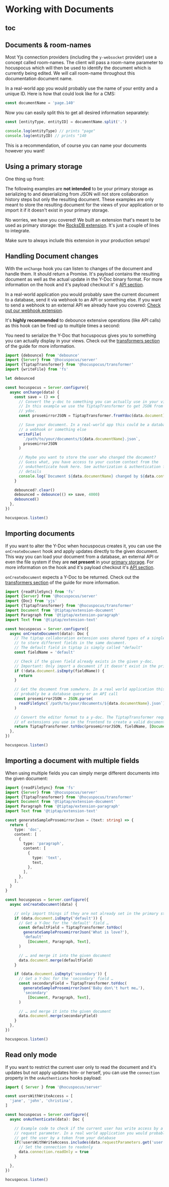 # Working with Documents

## toc

## Documents & room-names

Most Yjs connection providers (including the `y-websocket` provider) use a concept called
room-names. The client will pass a room-name parameter to hocuspocus which will then be used to
identify the document which is currently being edited. We will call room-name throughout this
documentation document name.

In a real-world app you would probably use the name of your entity and a unique ID. Here is how that
could look like for a CMS:

```js
const documentName = 'page.140'
```

Now you can easily split this to get all desired information separately:

```js
const [entityType, entityID] = documentName.split('.')

console.log(entityType) // prints "page"
console.log(entityID) // prints "140
```

This is a recommendation, of course you can name your documents however you want!

## Using a primary storage

One thing up front:

The following examples are **not intended** to be your primary storage as serializing to and
deserializing from JSON will not store collaboration history steps but only the resulting document.
These examples are only meant to store the resulting document for the views of your application or
to import it if it doesn't exist in your primary storage.

No worries, we have you covered! We built an extension that's meant to be used as primary storage:
the [RocksDB extension](/api/extensions/rocksdb). It's just a couple of lines to integrate.

Make sure to always include this extension in your production setups!

## Handling Document changes

With the `onChange` hook you can listen to changes of the document and handle them. It should return
a Promise. It's payload contains the resulting document as well as the actual update in the Y-Doc
binary format. For more information on the hook and it's payload checkout it'
s [API section](/api/on-change).

In a real-world application you would probably save the current document to a database, send it via
webhook to an API or something else. If you want to send a webhook to an external API we already
have you covered: [Check out our webhook extension](/api/extensions/webhook).

It's **highly recommended** to debounce extensive operations (like API calls) as this hook can be
fired up to multiple times a second:

You need to serialize the Y-Doc that hocuspocus gives you to something you can actually display in
your views. Check out the [transformers section](/guide/transformers) of the guide for more
information.

```typescript
import {debounce} from 'debounce'
import {Server} from '@hocuspocus/server'
import {TiptapTransformer} from '@hocuspocus/transformer'
import {writeFile} from 'fs'

let debounced

const hocuspocus = Server.configure({
  async onChange(data) {
    const save = () => {
      // Convert the y-doc to something you can actually use in your views.
      // In this example we use the TiptapTransformer to get JSON from the given
      // ydoc.
      const prosemirrorJSON = TiptapTransformer.fromYdoc(data.document)

      // Save your document. In a real-world app this could be a database query
      // a webhook or something else
      writeFile(
        `/path/to/your/documents/${data.documentName}.json`,
        prosemirrorJSON
      )

      // Maybe you want to store the user who changed the document?
      // Guess what, you have access to your custom context from the
      // onAuthenticate hook here. See authorization & authentication for more
      // details
      console.log(`Document ${data.documentName} changed by ${data.context.user.name}`)
    }

    debounced?.clear()
    debounced = debounce(() => save, 4000)
    debounced()
  },
})

hocuspocus.listen()
```

## Importing documents

If you want to alter the Y-Doc when hocuspocus creates it, you can use the `onCreateDocument` hook
and apply updates directly to the given document. This way you can load your document from a
database, an external API or even the file system if they are **not present** in
your [primary storage](#using-a-primary-storage). For more information on the hook and it's payload
checkout it's [API section](/api/on-create-document).

`onCreateDocument` expects a Y-Doc to be returned. Check out
the [transformers section](/guide/transformers) of the guide for more information.

```typescript
import {readFileSync} from 'fs'
import {Server} from '@hocuspocus/server'
import {Doc} from 'yjs'
import {TiptapTransformer} from '@hocuspocus/transformer'
import Document from '@tiptap/extension-document'
import Paragraph from '@tiptap/extension-paragraph'
import Text from '@tiptap/extension-text'

const hocuspocus = Server.configure({
  async onCreateDocument(data): Doc {
    // The tiptap collaboration extension uses shared types of a single y-doc
    // to store different fields in the same document.
    // The default field in tiptap is simply called "default"
    const fieldName = 'default'

    // Check if the given field already exists in the given y-doc.
    // Important: Only import a document if it doesn't exist in the primary data storage!
    if (!data.document.isEmpty(fieldName)) {
      return
    }

    // Get the document from somwhere. In a real world application this would
    // probably be a database query or an API call
    const prosemirrorJSON = JSON.parse(
      readFileSync(`/path/to/your/documents/${data.documentName}.json`) || "{}"
    )

    // Convert the editor format to a y-doc. The TiptapTransformer requires you to pass the list
    // of extensions you use in the frontend to create a valid document
    return TiptapTransformer.toYdoc(prosemirrorJSON, fieldName, [Document, Paragraph, Text])
  },
})

hocuspocus.listen()
```

## Importing a document with multiple fields

When using multiple fields you can simply merge different documents into the given document:

```typescript
import {readFileSync} from 'fs'
import {Server} from '@hocuspocus/server'
import {TiptapTransformer} from '@hocuspocus/transformer'
import Document from '@tiptap/extension-document'
import Paragraph from '@tiptap/extension-paragraph'
import Text from '@tiptap/extension-text'

const generateSampleProsemirrorJson = (text: string) => {
  return {
    type: 'doc',
    content: [
      {
        type: 'paragraph',
        content: [
          {
            type: 'text',
            text,
          },
        ],
      },
    ],
  }
}

const hocuspocus = Server.configure({
  async onCreateDocument(data) {

    // only import things if they are not already set in the primary storage
    if (data.document.isEmpty('default')) {
      // Get a Y-Doc for the 'default' field …
      const defaultField = TiptapTransformer.toYdoc(
        generateSampleProsemirrorJson('What is love?'),
        'default'
          [Document, Paragraph, Text],
      )

      // … and merge it into the given document
      data.document.merge(defaultField)
    }

    if (data.document.isEmpty('secondary')) {
      // Get a Y-Doc for the 'secondary' field …
      const secondaryField = TiptapTransformer.toYdoc(
        generateSampleProsemirrorJson('Baby don\'t hurt me…'),
        'secondary'
          [Document, Paragraph, Text],
      )

      // … and merge it into the given document
      data.document.merge(secondaryField)
    }
  },
})

hocuspocus.listen()
```

## Read only mode

If you want to restrict the current user only to read the document and it's updates but not apply
updates him- or herself, you can use the `connection` property in the `onAuthenticate` hooks payload:

```typescript
import { Server } from '@hocuspocus/server'

const usersWithWriteAccess = [
  'jane', 'john', 'christina',
]

const hocuspocus = Server.configure({
  async onAuthenticate(data): Doc {

    // Example code to check if the current user has write access by a
    // request parameter. In a real world application you would probably
    // get the user by a token from your database
    if(!usersWithWriteAccess.includes(data.requestParameters.get('user'))) {
      // Set the connection to readonly
      data.connection.readOnly = true
    }

  },
})

hocuspocus.listen()
```
